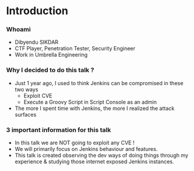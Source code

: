 # Introduction

### Whoami
- Dibyendu SIKDAR
- CTF Player, Penetration Tester, Security Engineer
- Work in Umbrella Engineering

### Why I decided to do this talk ?
- Just 1 year ago, I used to think Jenkins can be compromised in these two ways
   - Exploit CVE
   - Execute a Groovy Script in Script Console as an admin
- The more I spent time with Jenkins, the more I realized the attack surfaces

### 3 important information for this talk
- In this talk we are NOT going to exploit any CVE !
- We will primarily focus on Jenkins behaviour and features.
- This talk is created observing the dev ways of doing things through my experience & studying those internet exposed Jenkins instances. 
